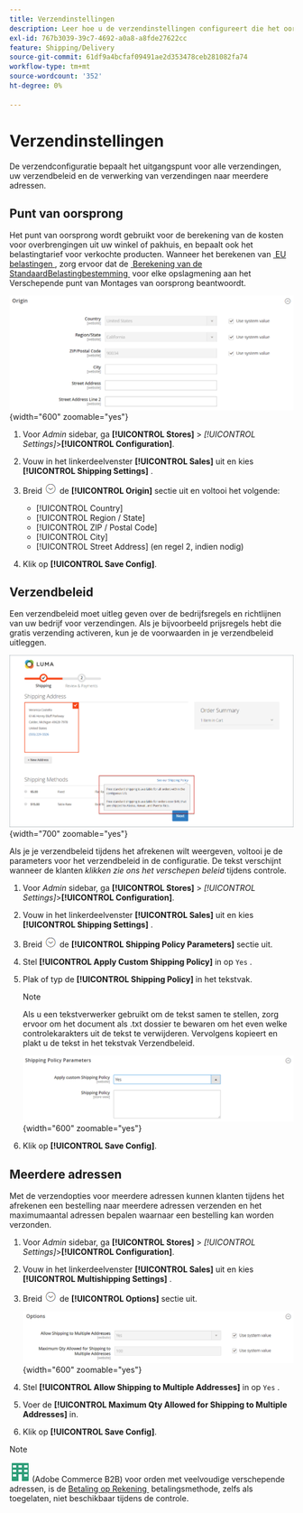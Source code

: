 ```yaml
---
title: Verzendinstellingen
description: Leer hoe u de verzendinstellingen configureert die het oorsprongspunt en het verzendbeleid voor uw winkel definiëren.
exl-id: 767b3039-39c7-4692-a0a8-a8fde27622cc
feature: Shipping/Delivery
source-git-commit: 61df9a4bcfaf09491ae2d353478ceb281082fa74
workflow-type: tm+mt
source-wordcount: '352'
ht-degree: 0%

---
```


# Verzendinstellingen

De verzendconfiguratie bepaalt het uitgangspunt voor alle verzendingen, uw verzendbeleid en de verwerking van verzendingen naar meerdere adressen.

## Punt van oorsprong

Het punt van oorsprong wordt gebruikt voor de berekening van de kosten voor overbrengingen uit uw winkel of pakhuis, en bepaalt ook het belastingtarief voor verkochte producten. Wanneer het berekenen van [&#x200B; EU belastingen &#x200B;](international-tax-guidelines.md#eu-tax-configuration), zorg ervoor dat de [&#x200B; Berekening van de StandaardBelastingbestemming &#x200B;](../configuration-reference/sales/tax.md) voor elke opslagmening aan het Verschepende punt van Montages van oorsprong beantwoordt.

![&#x200B; Oorsprong &#x200B;](../configuration-reference/sales/assets/shipping-settings-origin.png){width="600" zoomable="yes"}

1. Voor _Admin_ sidebar, ga **[!UICONTROL Stores]** > _[!UICONTROL Settings]_>**[!UICONTROL Configuration]**.

1. Vouw in het linkerdeelvenster **[!UICONTROL Sales]** uit en kies **[!UICONTROL Shipping Settings]** .

1. Breid ![&#x200B; selecteur van de Uitbreiding &#x200B;](../assets/icon-display-expand.png) de **[!UICONTROL Origin]** sectie uit en voltooi het volgende:

   - [!UICONTROL Country]
   - [!UICONTROL Region / State]
   - [!UICONTROL ZIP / Postal Code]
   - [!UICONTROL City]
   - [!UICONTROL Street Address] (en regel 2, indien nodig)

1. Klik op **[!UICONTROL Save Config]**.

## Verzendbeleid

Een verzendbeleid moet uitleg geven over de bedrijfsregels en richtlijnen van uw bedrijf voor verzendingen. Als je bijvoorbeeld prijsregels hebt die gratis verzending activeren, kun je de voorwaarden in je verzendbeleid uitleggen.

![&#x200B; Verzendbeleid tijdens Afhandeling &#x200B;](./assets/storefront-checkout-shipping-policy.png){width="700" zoomable="yes"}

Als je je verzendbeleid tijdens het afrekenen wilt weergeven, voltooi je de parameters voor het verzendbeleid in de configuratie. De tekst verschijnt wanneer de klanten _klikken zie ons het verschepen beleid_ tijdens controle.

1. Voor _Admin_ sidebar, ga **[!UICONTROL Stores]** > _[!UICONTROL Settings]_>**[!UICONTROL Configuration]**.

1. Vouw in het linkerdeelvenster **[!UICONTROL Sales]** uit en kies **[!UICONTROL Shipping Settings]** .

1. Breid ![&#x200B; selecteur van de Uitbreiding &#x200B;](../assets/icon-display-expand.png) de **[!UICONTROL Shipping Policy Parameters]** sectie uit.

1. Stel **[!UICONTROL Apply Custom Shipping Policy]** in op `Yes` .

1. Plak of typ de **[!UICONTROL Shipping Policy]** in het tekstvak.

   >[!NOTE]
   >
   >Als u een tekstverwerker gebruikt om de tekst samen te stellen, zorg ervoor om het document als .txt dossier te bewaren om het even welke controlekarakters uit de tekst te verwijderen. Vervolgens kopieert en plakt u de tekst in het tekstvak Verzendbeleid.

   ![&#x200B; Verzendbeleidsparameters &#x200B;](../configuration-reference/sales/assets/shipping-settings-shipping-policy-parameters.png){width="600" zoomable="yes"}

1. Klik op **[!UICONTROL Save Config]**.

## Meerdere adressen

Met de verzendopties voor meerdere adressen kunnen klanten tijdens het afrekenen een bestelling naar meerdere adressen verzenden en het maximumaantal adressen bepalen waarnaar een bestelling kan worden verzonden.

1. Voor _Admin_ sidebar, ga **[!UICONTROL Stores]** > _[!UICONTROL Settings]_>**[!UICONTROL Configuration]**.

1. Vouw in het linkerdeelvenster **[!UICONTROL Sales]** uit en kies **[!UICONTROL Multishipping Settings]** .

1. Breid ![&#x200B; selecteur van de Uitbreiding &#x200B;](../assets/icon-display-expand.png) de **[!UICONTROL Options]** sectie uit.

   ![&#x200B; Verzendopties voor meerdere adressen &#x200B;](../configuration-reference/sales/assets/multishipping-settings-options.png){width="600" zoomable="yes"}

1. Stel **[!UICONTROL Allow Shipping to Multiple Addresses]** in op `Yes` .

1. Voer de **[!UICONTROL Maximum Qty Allowed for Shipping to Multiple Addresses]** in.

1. Klik op **[!UICONTROL Save Config]**.

>[!NOTE]
>
>![&#x200B; Adobe Commerce B2B &#x200B;](../assets/b2b.svg) (Adobe Commerce B2B) voor orden met veelvoudige verschepende adressen, is de [&#x200B; Betaling op Rekening &#x200B;](../b2b/enable-basic-features.md#configure-payment-on-account) betalingsmethode, zelfs als toegelaten, niet beschikbaar tijdens de controle.
